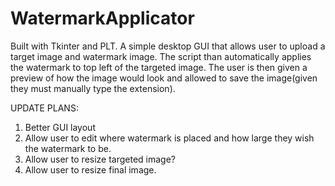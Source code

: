 # WatermarkApplicator
Built with Tkinter and PLT. A simple desktop GUI that allows user to upload a target image and watermark image. The script than automatically applies the watermark to top left of the targeted image.  The user is then given a preview of how the image would look and allowed to save the image(given they must manually type the extension).



UPDATE PLANS:
1) Better GUI layout
2) Allow user to edit where watermark is placed and how large they wish the watermark to be.
4) Allow user to resize targeted image?
5) Allow user to resize final image.
